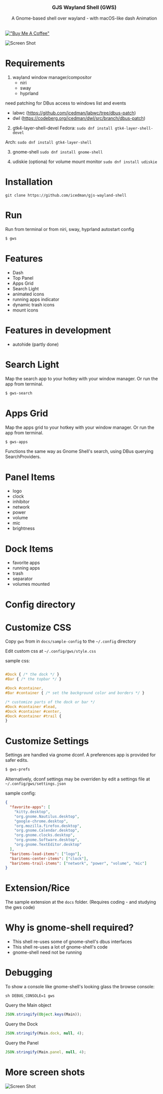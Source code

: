 <br/>
<p align="center">
  <h3 align="center">GJS Wayland Shell (GWS)</h3>

  <p align="center">
	A Gnome-based shell over wayland - with macOS-like dash Animation
    <br/>
    <br/>
  </p>
</p>

[!["Buy Me A Coffee"](https://www.buymeacoffee.com/assets/img/custom_images/orange_img.png)](https://www.buymeacoffee.com/icedman)

![Screen Shot](https://raw.githubusercontent.com/icedman/gjs-wayland-shell/main/screenshots/screenshot-2024-12-11-01.png)

# Requirements
1. wayland window manager/compositor
	* niri
	* sway
	* hyprland
  
  need patching for DBus access to windows list and events
  * labwc (https://github.com/icedman/labwc/tree/dbus-patch)
  * dwl (https://codeberg.org/icedman/dwl/src/branch/dbus-patch)

2. gtk4-layer-shell-devel
  Fedora:
	```sudo dnf install gtk4-layer-shell-devel```

  Arch:
  ```sudo dnf install gtk4-layer-shell```

3. gnome-shell
	```sudo dnf install gnome-shell```

4. udiskie (optiona) for volume mount monitor
  ```sudo dnf install udiskie```

# Installation

```git clone https://github.com/icedman/gjs-wayland-shell```

# Run

Run from terminal or from niri, sway, hyprland autostart config

```sh
$ gws
```

# Features

* Dash
* Top Panel
* Apps Grid
* Search Light
* animated icons
* running apps indicator
* dynamic trash icons
* mount icons

# Features in development
* autohide (partly done)

# Search Light

Map the search app to your hotkey with your window manager. Or run the app from terminal.

```sh
$ gws-search
```

# Apps Grid

Map the apps grid to your hotkey with your window manager. Or run the app from terminal.

```sh
$ gws-apps
```

Functions the same way as Gnome Shell's search, using DBus querying SearchProviders.

# Panel Items

* logo
* clock
* inhibitor
* network
* power
* volume
* mic
* brightness

# Dock Items

* favorite apps
* running apps
* trash
* separator
* volumes mounted

# Config directory

# Customize CSS

Copy ```gws``` from in ```docs/sample-config``` to the ```~/.config``` directory

Edit custom css at ```~/.config/gws/style.css```

sample css:

```css

#Dock { /* the dock */ }
#Bar { /* the topbar */ }

#Dock #container,
#Bar #container { /* set the background color and borders */ }

/* customize parts of the dock or bar */
#Dock #container #lead,
#Dock #container #center,
#Dock #container #trail {
}

```

# Customize Settings

Settings are handled via gnome dconf. A preferences app is provided for safer edits.

```sh
$ gws-prefs
```

Alternatively, dconf settings may be overriden by edit a settings file at ```~/.config/gws/settings.json```

sample config:

```json
{
  "favorite-apps": [
    "kitty.desktop",
    "org.gnome.Nautilus.desktop",
    "google-chrome.desktop",
    "org.mozilla.firefox.desktop",
    "org.gnome.Calendar.desktop",
    "org.gnome.clocks.desktop",
    "org.gnome.Software.desktop",
    "org.gnome.TextEditor.desktop"
  ],
  "baritems-lead-items": ["logo"],
  "baritems-center-items": ["clock"],
  "baritems-trail-items": ["network", "power", "volume", "mic"]
}
```

# Extension/Rice

The sample extension at the ```docs``` folder. (Requires coding - and studying the gws code)

# Why is gnome-shell required?

* This shell re-uses some of gnome-shell's dbus interfaces
* This shell re-uses a lot of gnome-shell's code
* gnome-shell need not be running

# Debugging

To show a console like gnome-shell's looking glass the browse console:

```sh DEBUG_CONSOLE=1 gws```

Query the Main object

```js
JSON.stringify(Object.keys(Main));
```

Query the Dock

```js
JSON.stringify(Main.dock, null, 4);
```

Query the Panel

```js
JSON.stringify(Main.panel, null, 4);
```

# More screen shots

![Screen Shot](https://raw.githubusercontent.com/icedman/gjs-wayland-shell/main/screenshots/screenshot-2024-12-26-01.png)